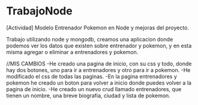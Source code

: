 # TrabajoNode
[Actividad] Modelo Entrenador Pokemon en Node y mejoras del proyecto.

Trabajo utilizando node y mongodb, creamos una aplicacion donde podemos ver los datos que existen sobre entrenador y pokemon, y en esta misma agregar o eliminar a entrenadores y pokemon.

//MIS CAMBIOS
-He creado una pagina de inicio, con su css y todo, donde hay dos botones, uno para ir a entrenadores y otro para ir a pokemon.
-He modificado el css de todas las paginas.
-En la pagina entrenadores y pokemon he creado un boton para volver a inicio donde puedes volver a la pagina de inicio.
-He creado un nuevo crud llamado entrenadores, que tienen un nombre, una breve biografia, ciudad y lista de pokemon. 